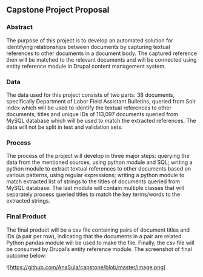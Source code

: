 ## Capstone Project Proposal


### Abstract

The purpose of this project is to develop an automated solution for identifying relationships between documents by capturing textual references to other documents in a document body. The captured reference then will be matched to the relevant documents and will be connected using entity reference module in Drupal content management system.


### Data

The data used for this project consists of two parts: 
38 documents, specifically  Department of Labor Field Assistant Bulletins, queried from Solr index which will be used to identify the textual references to other documents; 
titles and unique IDs of 113,097 documents queried from MySQL database which will be used to match the extracted references. The data will not be split in test and validation sets.

### Process

The process of the project will develop in three major steps: 
querying the data from the mentioned sources, using python module and SQL; 
writing a python module to extract textual references to other documents based on various patterns, using regular expressions; 
writing a python module to match extracted list of strings to the titles of documents queried from MySQL database. The last module will contain multiple classes that will separately process queried titles to match the key terms/words to the extracted strings.

### Final Product

The final product will be a csv file containing pairs of document titles and IDs (a pair per row), indicating that the documents in a pair are related. Python pandas module will be used to make the file. Finally, the csv file will be consumed by Drupal’s entity reference module. The screenshot of final outcome below:

![https://github.com/AnaSula/capstone/blob/master/image.png]

